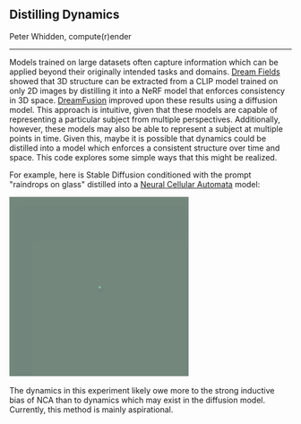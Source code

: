 ## Distilling Dynamics
  
Peter Whidden, compute(r)ender

--- 

Models trained on large datasets often capture information which can be applied beyond their originally intended tasks and domains. [Dream Fields](https://arxiv.org/abs/2112.01455) showed that 3D structure can be extracted from a CLIP model trained on only 2D images by distilling it into a NeRF model that enforces consistency in 3D space. [DreamFusion](https://arxiv.org/abs/2209.14988) improved upon these results using a diffusion model. This approach is intuitive, given that these models are capable of representing a particular subject from multiple perspectives. Additionally, however, these models may also be able to represent a subject at multiple points in time. Given this, maybe it is possible that dynamics could be distilled into a model which enforces a consistent structure over time and space. This code explores some simple ways that this might be realized.

For example, here is Stable Diffusion conditioned with the prompt "raindrops on glass" distilled into a [Neural Cellular Automata](https://distill.pub/selforg/2021/textures/) model:  

<p float="left">
<img src="assets/raindrops-2.gif" width="320px">
</p>

The dynamics in this experiment likely owe more to the strong inductive bias of NCA than to dynamics which may exist in the diffusion model. Currently, this method is mainly aspirational.



